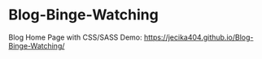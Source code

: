 # Blog-Binge-Watching
Blog Home Page with CSS/SASS
Demo: https://jecika404.github.io/Blog-Binge-Watching/
